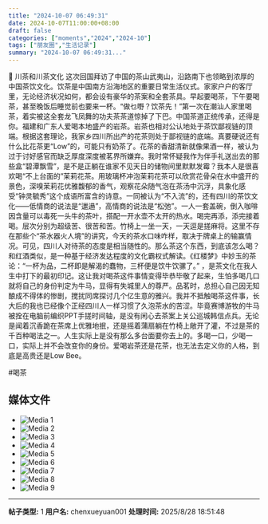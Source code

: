 ```yaml
---
title: "2024-10-07 06:49:31"
date: 2024-10-07T11:00:00+08:00
draft: false
categories: ["moments","2024","2024-10"]
tags: ["朋友圈","生活记录"]
summary: "2024-10-07 06:49:31..."
---
```


🍵 川茶和川茶文化
​
​这次回国拜访了中国的茶山武夷山，沿路南下也领略到浓厚的中国茶饮文化。饮茶是中国南方沿海地区的重要日常生活仪式。家家户户的客厅里，无论经济状况如何，都会设有豪华的茶案和全套茶具。早起要喝茶，下午要喝茶，甚至晚饭后睡觉前也要来一杯。“做乜嘢？饮茶先！”
​
第一次在潮汕人​家里喝茶，着实被这全套龙飞凤舞的功夫茶茶道惊掉了下巴。中国茶道正统传承，还得是你。福建和广东人爱喝本地盛产的岩茶。岩茶也相对公认地处于茶饮鄙视链的顶端。根据这套理论，我家乡四川所出产的花茶则处于鄙视链的底端。真要硬说还有什么比花茶更“Low”的，可能只有奶茶了。
​
花茶的香甜清新就像果酒一样，被认为过于讨好感官而缺乏厚度深度被茗界所嫌弃。​我时常怀疑我作为伴手礼送出去的那些盒“碧潭飘雪”，是不是正躺在谁家不见天日的储物间里默默发霉？我本人是很喜欢喝“不上台面的”茉莉花茶。用玻璃杯冲泡茉莉花茶可以欣赏花骨朵在水中盛开的景色，深嗅茉莉花优雅馥郁的香气，观察花朵随气泡在茶汤中沉浮，具象化感受“钟灵毓秀”这个成语所富含的诗意。
​
一同被认为“不入流”的，还有​四川的茶饮文化——低情商的说法是“邋遢”，高情商的说法是“松弛”。一人一套盖碗，倒入咖啡因含量可以毒死一头牛的茶叶，搭配一开水壶不太开的热水。喝完再添，添完接着喝。层次分别为超级苦、很苦和苦。竹椅上一坐一天，一天逗是搓麻将。这里不存在那些个“茶水器火人境”的讲究，今天的茶水口味咋样，取决于牌桌上的输赢情况。可见，四川人对待茶的态度是相当随性的。
​
那么茶这个东西，到底该怎么喝？和红酒类似，是一种基于经济发达程度的文化霸权式解读。《红楼梦》中妙玉的茶论：“一杯为品，二杯即是解渴的蠢物，三杯便是饮牛饮骡了。” ，是茶文化在我人生中打下的最初印记。这让我对喝茶这件事情变得毕恭毕敬了起来，生怕多喝几口就将自己的身份判定为牛马，显得有失城里人的尊严。品茗时，总担心自己因无知酿成不得体的惨剧，搅扰同席探讨几个亿生意的雅兴。
​
我并不抵触喝茶这件事，长大后的我也已经像个正经四川人一样习惯了久泡茶水的苦涩。毕竟赛博游牧的牛马被拴在电脑前编织PPT手搓时间轴，是没有闲心去茶案上关公巡城韩信点兵。无论是闻着沉香跪在茶席上优雅地抿，还是摇着蒲扇躺在竹椅上敞开了灌，不过是茶的千百种喝法之一。人生实际上是没有那么多台面要你去上的。多喝一口，少喝一口，实际上并不会改变你的身份。爱喝岩茶还是花茶，也无法去定义你的人格，到底是高贵还是Low Bee。

​#喝茶

## 媒体文件

- ![Media 1](/Moments/photos/2024-10-07/202410070649310.jpg)
- ![Media 2](/Moments/photos/2024-10-07/202410070649311.jpg)
- ![Media 3](/Moments/photos/2024-10-07/202410070649312.jpg)
- ![Media 4](/Moments/photos/2024-10-07/202410070649313.jpg)
- ![Media 5](/Moments/photos/2024-10-07/202410070649314.jpg)
- ![Media 6](/Moments/photos/2024-10-07/202410070649315.jpg)
- ![Media 7](/Moments/photos/2024-10-07/202410070649316.jpg)
- ![Media 8](/Moments/photos/2024-10-07/202410070649317.jpg)
- ![Media 9](/Moments/photos/2024-10-07/202410070649318.jpg)

---

**帖子类型:** 1
**用户名:** chenxueyuan001
**处理时间:** 2025/8/28 18:51:48